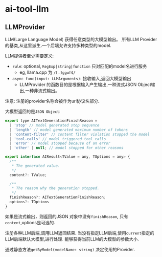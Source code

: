 # ai-tool-llm

## LLMProvider

LLM(Large Language Model) 获得任意类型的大模型输出。
所有LLM Provider的基类,从这里派生.一个后端允许支持多种类型的model.

LLM提供者至少需要定义:

* `rule`: optional, `RegExp|string|function` 只对匹配的model名进行服务
  * eg, llama.cpp 为 `/[.]gguf$/`
* `async func(input: LLMArguments)`: 接收输入,返回大模型输出
  * LLMProvider 的函数目的是根据输入产生输出,一种流式JSON Object输出,一种非流式输出。

注意: 注册的provider名称会被作为url协议名部分.

大模型返回的是`JSON Object`:

```js
export type AITextGenerationFinishReason =
  | 'stop' // model generated stop sequence
  | 'length' // model generated maximum number of tokens
  | 'content-filter' // content filter violation stopped the model
  | 'tool-calls' // model triggered tool calls
  | 'error' // model stopped because of an error
  | 'other' | null; // model stopped for other reasons

export interface AIResult<TValue = any, TOptions = any> {
  /**
   * The generated value.
   */
  content?: TValue;

  /**
   * The reason why the generation stopped.
   */
  finishReason?: AITextGenerationFinishReason;
  options?: TOptions
}
```

如果是流式输出，则返回的JSON 对象中没有`finishReason`, 只有`content`,options是可选的.

注册各种LLM后端,调用LLM返回结果.
当没有指定LLM后端,使用`current`指定的LLM后端默认大模型,进行处理.
能够获得当前LLM的大模型的参数大小.

通过静态方法`getByModel(modelName: string)` 决定使用的Provider.
